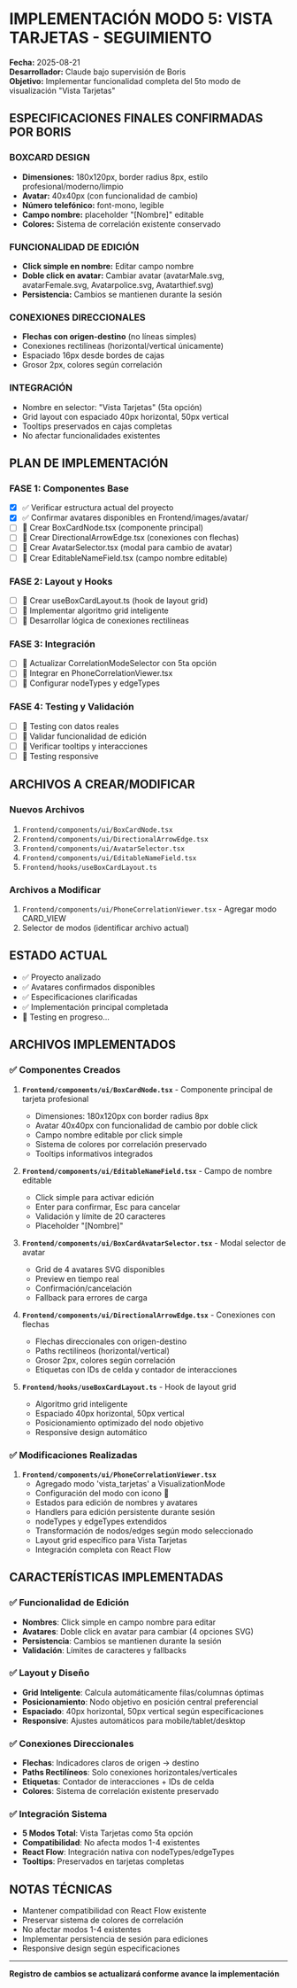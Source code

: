 # IMPLEMENTACIÓN MODO 5: VISTA TARJETAS - SEGUIMIENTO

**Fecha:** 2025-08-21  
**Desarrollador:** Claude bajo supervisión de Boris  
**Objetivo:** Implementar funcionalidad completa del 5to modo de visualización "Vista Tarjetas"

## ESPECIFICACIONES FINALES CONFIRMADAS POR BORIS

### BOXCARD DESIGN
- **Dimensiones:** 180x120px, border radius 8px, estilo profesional/moderno/limpio
- **Avatar:** 40x40px (con funcionalidad de cambio)
- **Número telefónico:** font-mono, legible
- **Campo nombre:** placeholder "[Nombre]" editable
- **Colores:** Sistema de correlación existente conservado

### FUNCIONALIDAD DE EDICIÓN
- **Click simple en nombre:** Editar campo nombre
- **Doble click en avatar:** Cambiar avatar (avatarMale.svg, avatarFemale.svg, Avatarpolice.svg, Avatarthief.svg)
- **Persistencia:** Cambios se mantienen durante la sesión

### CONEXIONES DIRECCIONALES
- **Flechas con origen-destino** (no líneas simples)
- Conexiones rectilíneas (horizontal/vertical únicamente)
- Espaciado 16px desde bordes de cajas
- Grosor 2px, colores según correlación

### INTEGRACIÓN
- Nombre en selector: "Vista Tarjetas" (5ta opción)
- Grid layout con espaciado 40px horizontal, 50px vertical
- Tooltips preservados en cajas completas
- No afectar funcionalidades existentes

## PLAN DE IMPLEMENTACIÓN

### FASE 1: Componentes Base
- [x] ✅ Verificar estructura actual del proyecto
- [x] ✅ Confirmar avatares disponibles en Frontend/images/avatar/
- [ ] 🔄 Crear BoxCardNode.tsx (componente principal)
- [ ] 🔄 Crear DirectionalArrowEdge.tsx (conexiones con flechas)
- [ ] 🔄 Crear AvatarSelector.tsx (modal para cambio de avatar)
- [ ] 🔄 Crear EditableNameField.tsx (campo nombre editable)

### FASE 2: Layout y Hooks
- [ ] 🔄 Crear useBoxCardLayout.ts (hook de layout grid)
- [ ] 🔄 Implementar algoritmo grid inteligente
- [ ] 🔄 Desarrollar lógica de conexiones rectilíneas

### FASE 3: Integración
- [ ] 🔄 Actualizar CorrelationModeSelector con 5ta opción
- [ ] 🔄 Integrar en PhoneCorrelationViewer.tsx
- [ ] 🔄 Configurar nodeTypes y edgeTypes

### FASE 4: Testing y Validación
- [ ] 🔄 Testing con datos reales
- [ ] 🔄 Validar funcionalidad de edición
- [ ] 🔄 Verificar tooltips y interacciones
- [ ] 🔄 Testing responsive

## ARCHIVOS A CREAR/MODIFICAR

### Nuevos Archivos
1. `Frontend/components/ui/BoxCardNode.tsx`
2. `Frontend/components/ui/DirectionalArrowEdge.tsx`
3. `Frontend/components/ui/AvatarSelector.tsx`
4. `Frontend/components/ui/EditableNameField.tsx`
5. `Frontend/hooks/useBoxCardLayout.ts`

### Archivos a Modificar
1. `Frontend/components/ui/PhoneCorrelationViewer.tsx` - Agregar modo CARD_VIEW
2. Selector de modos (identificar archivo actual)

## ESTADO ACTUAL
- ✅ Proyecto analizado
- ✅ Avatares confirmados disponibles  
- ✅ Especificaciones clarificadas
- ✅ Implementación principal completada
- 🔄 Testing en progreso...

## ARCHIVOS IMPLEMENTADOS

### ✅ Componentes Creados
1. **`Frontend/components/ui/BoxCardNode.tsx`** - Componente principal de tarjeta profesional
   - Dimensiones: 180x120px con border radius 8px
   - Avatar 40x40px con funcionalidad de cambio por doble click
   - Campo nombre editable por click simple
   - Sistema de colores por correlación preservado
   - Tooltips informativos integrados

2. **`Frontend/components/ui/EditableNameField.tsx`** - Campo de nombre editable
   - Click simple para activar edición
   - Enter para confirmar, Esc para cancelar
   - Validación y límite de 20 caracteres
   - Placeholder "[Nombre]"

3. **`Frontend/components/ui/BoxCardAvatarSelector.tsx`** - Modal selector de avatar
   - Grid de 4 avatares SVG disponibles
   - Preview en tiempo real
   - Confirmación/cancelación
   - Fallback para errores de carga

4. **`Frontend/components/ui/DirectionalArrowEdge.tsx`** - Conexiones con flechas
   - Flechas direccionales con origen-destino
   - Paths rectilíneos (horizontal/vertical)
   - Grosor 2px, colores según correlación
   - Etiquetas con IDs de celda y contador de interacciones

5. **`Frontend/hooks/useBoxCardLayout.ts`** - Hook de layout grid
   - Algoritmo grid inteligente
   - Espaciado 40px horizontal, 50px vertical
   - Posicionamiento optimizado del nodo objetivo
   - Responsive design automático

### ✅ Modificaciones Realizadas
1. **`Frontend/components/ui/PhoneCorrelationViewer.tsx`**
   - Agregado modo 'vista_tarjetas' a VisualizationMode
   - Configuración del modo con icono 🎴
   - Estados para edición de nombres y avatares
   - Handlers para edición persistente durante sesión
   - nodeTypes y edgeTypes extendidos
   - Transformación de nodos/edges según modo seleccionado
   - Layout grid específico para Vista Tarjetas
   - Integración completa con React Flow

## CARACTERÍSTICAS IMPLEMENTADAS

### ✅ Funcionalidad de Edición
- **Nombres**: Click simple en campo nombre para editar
- **Avatares**: Doble click en avatar para cambiar (4 opciones SVG)
- **Persistencia**: Cambios se mantienen durante la sesión
- **Validación**: Límites de caracteres y fallbacks

### ✅ Layout y Diseño
- **Grid Inteligente**: Calcula automáticamente filas/columnas óptimas
- **Posicionamiento**: Nodo objetivo en posición central preferencial
- **Espaciado**: 40px horizontal, 50px vertical según especificaciones
- **Responsive**: Ajustes automáticos para mobile/tablet/desktop

### ✅ Conexiones Direccionales
- **Flechas**: Indicadores claros de origen → destino
- **Paths Rectilíneos**: Solo conexiones horizontales/verticales
- **Etiquetas**: Contador de interacciones + IDs de celda
- **Colores**: Sistema de correlación existente preservado

### ✅ Integración Sistema
- **5 Modos Total**: Vista Tarjetas como 5ta opción
- **Compatibilidad**: No afecta modos 1-4 existentes  
- **React Flow**: Integración nativa con nodeTypes/edgeTypes
- **Tooltips**: Preservados en tarjetas completas

## NOTAS TÉCNICAS
- Mantener compatibilidad con React Flow existente
- Preservar sistema de colores de correlación
- No afectar modos 1-4 existentes
- Implementar persistencia de sesión para ediciones
- Responsive design según especificaciones

---
**Registro de cambios se actualizará conforme avance la implementación**